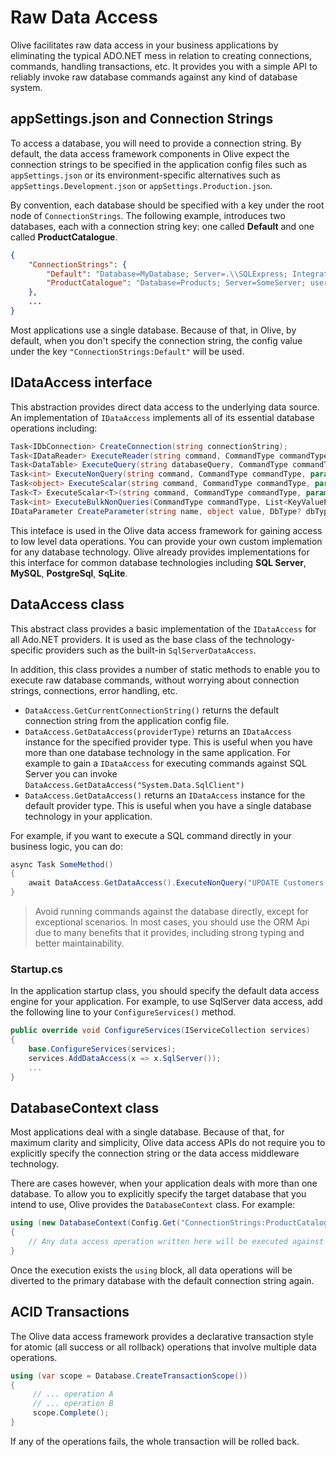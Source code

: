 # Raw Data Access
Olive facilitates raw data access in your business applications by eliminating the typical ADO.NET mess in relation to creating connections, commands, handling transactions, etc. It provides you with a simple API to reliably invoke raw database commands against any kind of database system.

## appSettings.json and Connection Strings
To access a database, you will need to provide a connection string. By default, the data access framework components in Olive expect the connection strings to be specified in the application config files such as `appSettings.json` or its environment-specific alternatives such as `appSettings.Development.json` or `appSettings.Production.json`.

By convention, each database should be specified with a key under the root node of `ConnectionStrings`.
The following example, introduces two databases, each with a connection string key: one called **Default** and one called **ProductCatalogue**.  

```json
{
    "ConnectionStrings": {
        "Default": "Database=MyDatabase; Server=.\\SQLExpress; Integrated Security=SSPI; MultipleActiveResultSets=True;",
        "ProductCatalogue": "Database=Products; Server=SomeServer; user=sa; password=1234566; MultipleActiveResultSets=True;"
    },
    ...
}
```
Most applications use a single database. Because of that, in Olive, by default, when you don't specify the connection string, the config value under the key `"ConnectionStrings:Default"` will be used. 


## IDataAccess interface
This abstraction provides direct data access to the underlying data source. An implementation of `IDataAccess` implements all of its essential database operations including:
```csharp
Task<IDbConnection> CreateConnection(string connectionString);
Task<IDataReader> ExecuteReader(string command, CommandType commandType, params IDataParameter[] @params);
Task<DataTable> ExecuteQuery(string databaseQuery, CommandType commandType, params IDataParameter[] @params);
Task<int> ExecuteNonQuery(string command, CommandType commandType, params IDataParameter[] @params);
Task<object> ExecuteScalar(string command, CommandType commandType, params IDataParameter[] @params);
Task<T> ExecuteScalar<T>(string command, CommandType commandType, params IDataParameter[] @params);
Task<int> ExecuteBulkNonQueries(CommandType commandType, List<KeyValuePair<string, IDataParameter[]>> commands);
IDataParameter CreateParameter(string name, object value, DbType? dbType);
```

This inteface is used in the Olive data access framework for gaining access to low level data operations. You can provide your own custom implemation for any database technology. Olive already provides implementations for this interface for common database technologies including **SQL Server**, **MySQL**, **PostgreSql**, **SqLite**.

## DataAccess class
This abstract class provides a basic implementation of the `IDataAccess` for all Ado.NET providers. It is used as the base class of the technology-specific providers such as the built-in `SqlServerDataAccess`. 

In addition, this class provides a number of static methods to enable you to execute raw database commands, without worrying about connection strings, connections, error handling, etc.

- `DataAccess.GetCurrentConnectionString()` returns the default connection string from the application config file.
- `DataAccess.GetDataAccess(providerType)` returns an `IDataAccess` instance for the specified provider type. This is useful when you have more than one database technology in the same application. For example to gain a `IDataAccess` for executing commands against SQL Server you can invoke `DataAccess.GetDataAccess("System.Data.SqlClient")`
- `DataAccess.GetDataAccess()` returns an `IDataAccess` instance for the default provider type. This is useful when you have a single database technology in your application.

For example, if you want to execute a SQL command directly in your business logic, you can do:
```csharp
async Task SomeMethod()
{
    await DataAccess.GetDataAccess().ExecuteNonQuery("UPDATE Customers SET IsArchived = 1");
}
```
> Avoid running commands against the database directly, except for exceptional scenarios. In most cases, you should use the ORM Api due to many benefits that it provides, including strong typing and better maintainability.

### Startup.cs
In the application startup class, you should specify the default data access engine for your application. For example, to use SqlServer data access, add the following line to your `ConfigureServices()` method.

```csharp
public override void ConfigureServices(IServiceCollection services)
{
    base.ConfigureServices(services);
    services.AddDataAccess(x => x.SqlServer());
    ...
}
```

## DatabaseContext class
Most applications deal with a single database. Because of that, for maximum clarity and simplicity, Olive data access APIs do not require you to explicitly specify the connection string or the data access middleware technology.

There are cases however, when your application deals with more than one database. To allow you to explicitly specify the target database that you intend to use, Olive provides the `DatabaseContext` class. For example:

```csharp
using (new DatabaseContext(Config.Get("ConnectionStrings:ProductCatalogue")))
{
    // Any data access operation written here will be executed against that database.
}
```
Once the execution exists the `using` block, all data operations will be diverted to the primary database with the default connection string again.

## ACID Transactions
The Olive data access framework provides a declarative transaction style for atomic (all success or all rollback) operations that involve multiple data operations.

```csharp
using (var scope = Database.CreateTransactionScope())
{
     // ... operation A
     // ... operation B
     scope.Complete();
}
```
If any of the operations fails, the whole transaction will be rolled back.
